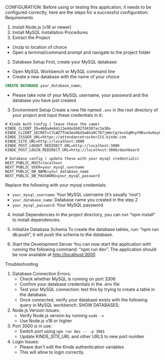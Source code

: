 
CONFIGURATION:
Before using or testing this application, it needs to be configured correctly, here are the steps for a successful configuration:
Requirements
1. Install Node.js (v18 or newer) 
2. Install MySQL
Installation Procedures
 1. Extract the Project
- Unzip to location of choice
- Open a terminal/command prompt and navigate to the project folder
 2. Database Setup
First, create your MySQL database:
- Open MySQL Workbench or MySQL command line
- Create a new database with the name of your choice
```sql
CREATE DATABASE your_database_name;
```
- Please take note of your MySQL username, your password and the database you have just created
3. Environment Setup
Create a new file named `.env` in the root directory of your project and input these credentials in it:
```
# Kinde Auth Config ( leave these the same)
KINDE_CLIENT_ID=460a4e04113e4de5b027d4387ac3a30a
KINDE_CLIENT_SECRET=l7LWZ7Tnm3mz0bUSwAhu0C787jmHcCqrkvxGqMnyV9Kuv4vKeyO
KINDE_ISSUER_URL=https://attendancetracker215.kinde.com
KINDE_SITE_URL=http://localhost:3000
KINDE_POST_LOGOUT_REDIRECT_URL=http://localhost:3000
KINDE_POST_LOGIN_REDIRECT_URL=http://localhost:3000/dashboard

# Database config ( update these with your mysql credentials)
NEXT_PUBLIC_HOST=localhost
NEXT_PUBLIC_USER=your_mysql_username
NEXT_PUBLIC_DB_NAME=your_database_name
NEXT_PUBLIC_DB_PASSWORD=your_mysql_password
``` 
Replace the following with your mysql credentials:
- `your_mysql_username`: Your MySQL username (it’s usually 'root')
- `your_database_name`: Database name you created in the step 2
- `your_mysql_password`: Your MySQL password

 4. Install Dependencies
In the project directory, you can run “npm install” to install dependencies. 

 5. Initialize Database Schema
To create the database tables, run: “npm run db:push”, it will push the schema to the database.
 6. Start the Development Server
You can now start the application with running the following command: “npm run dev”. The application should be now available at [http://localhost:3000](http://localhost:3000)

Troubleshooting
1. Database Connection Errors:
   - Check whether MySQL is running on port 3306
   - Confirm your database credentials in the .env file
   - Test your MySQL connection: test this by trying to create a table in the database.
   - Once connected, verify your database exists with the following query in MySQL workbench: SHOW DATABASES;
2. Node.js Version Issues:
   - Verify Node.js version by running `node -v`
   - Use Node.js v18 or higher
3. Port 3000 is in use:
   - Switch port using `npm run dev -- -p 3001`
   - Update KINDE_SITE_URL and other URLS to new port number
4. Login Issues:
   - Please don't edit the Kinde authentication variables
   - This will allow to login correctly.
